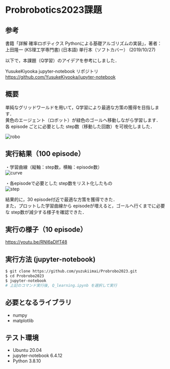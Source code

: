 # Probrobotics2023課題

## 参考
書籍「詳解 確率ロボティクス Pythonによる基礎アルゴリズムの実装」，著者：上田隆一 (KS理工学専門書) (日本語) 単行本（ソフトカバー） (2019/10/27)　　

以下で，本課題（Q学習）のアイデアを参考にしました．

YusukeKiyooka jupyter-notebook リポジトリ　https://github.com/YusukeKiyooka/jupyter-notebook  

## 概要
単純なグリッドワールドを用いて，Q学習により最適な方策の獲得を目指します．  
黄色のエージェント（ロボット）が緑色のゴールへ移動しながら学習します．  
各 episode ごとに必要とした step数（移動した回数）を可視化しました．

![robo](https://github.com/yuzukiimai/Probrobo2023/assets/91650008/7f05b11e-bd36-4399-9915-ecb97fa97990)  


## 実行結果（100 episode）
・学習曲線（縦軸：step数，横軸：episode数）  
![curve](https://github.com/yuzukiimai/Probrobo2023/assets/91650008/248198ec-3b5a-473a-979e-0c986bfe48a5)  

・各episodeで必要とした step数をリスト化したもの  
![step](https://github.com/yuzukiimai/Probrobo2023/assets/91650008/f6a12b22-e208-4387-a409-76a7171c11e0)  

結果的に，30 episode付近で最適な方策を獲得できた．  
また，プロットした学習曲線から episodeが増えると，ゴールへ行くまでに必要な step数が減少する様子を確認できた．  


## 実行の様子（10 episode）
https://youtu.be/RNl6aDIfT48  


## 実行方法 (jupyter-notebook)　　
```sh
$ git clone https://github.com/yuzukiimai/Probrobo2023.git
$ cd Probrobo2023
$ jupyter-notebook
# 上記のコマンド実行後, Q_learning.ipynb を選択して実行
```

## 必要となるライブラリ 　　
* numpy
* matplotlib

## テスト環境　　
* Ubuntu 20.04
* jupyter-notebook 6.4.12
* Python 3.8.10
